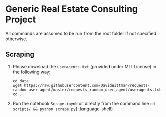 # Generic Real Estate Consulting Project
All commands are assumed to be run from the root folder if not specified otherwise.

## Scraping
1. Please download the `useragents.txt` (provided under MIT License) in the following way:
    ```shell
    cd data
    wget https://raw.githubusercontent.com/DavidWittman/requests-random-user-agent/master/requests_random_user_agent/useragents.txt
    cd ..
    ```
2. Run the notebook `Scrape.ipynb` or directly from the command line `cd scripts/ && python scrape.py`{:.language-shell}